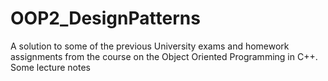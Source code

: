 # OOP2_DesignPatterns
A solution to some of the previous University exams and homework assignments from the course on the Object Oriented Programming in C++. Some lecture notes 
